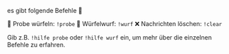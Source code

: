 es gibt folgende Befehle :robot:

:dart: Probe würfeln: `!probe`
:game_die: Würfelwurf: `!wurf`
:x: Nachrichten löschen: `!clear`

Gib z.B. `!hilfe probe` oder `!hilfe wurf` ein, um mehr über die einzelnen Befehle zu erfahren.
